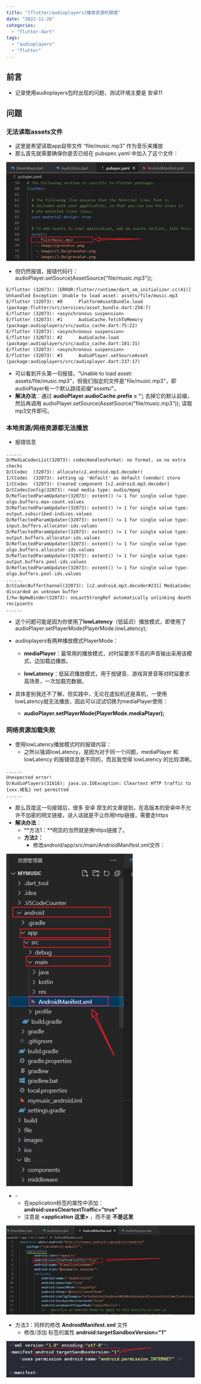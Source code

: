 ```yaml
---
title: "[flutter/audioplayers]播放资源时报错"
date: "2022-11-28"
categories: 
  - "flutter-dart"
tags: 
  - "audioplayers"
  - "flutter"
---
```


## 前言

- 记录使用audioplayers包时出现的问题，测试环境主要是 安卓11

## 问题

### 无法读取assets文件

- 这里是希望读取app自带文件 “file/music.mp3” 作为音乐来播放
- 那么首先就需要确保你是否已经在 pubspec.yaml 中加入了这个文件：

![](images/image.png)

- 但仍然报错，报错代码行：audioPlayer.setSource(AssetSource("file/music.mp3"));

```
E/flutter (32073): [ERROR:flutter/runtime/dart_vm_initializer.cc(41)] Unhandled Exception: Unable to load asset: assets/file/music.mp3
E/flutter (32073): #0      PlatformAssetBundle.load (package:flutter/src/services/asset_bundle.dart:258:7)
E/flutter (32073): <asynchronous suspension>
E/flutter (32073): #1      AudioCache.fetchToMemory (package:audioplayers/src/audio_cache.dart:75:22)
E/flutter (32073): <asynchronous suspension>
E/flutter (32073): #2      AudioCache.load (package:audioplayers/src/audio_cache.dart:101:31)
E/flutter (32073): <asynchronous suspension>
E/flutter (32073): #3      AudioPlayer.setSourceAsset (package:audioplayers/src/audioplayer.dart:237:17)
```

- 可以看到开头第一句报错，“Unable to load asset: assets/file/music.mp3”，但我们指定的文件是"file/music.mp3"，即audioPlayer有一个默认路径前缀"assets/"。
- **解决办法**：通过 **audioPlayer.audioCache.prefix = '';** 去掉它的默认前缀，然后再调用 audioPlayer.setSource(AssetSource("file/music.mp3")); 读取mp3文件即可。

### 本地资源/网络资源都无法播放

- 报错信息

```
......
D/MediaCodecList(32073): codecHandlesFormat: no format, so no extra checks
D/CCodec  (32073): allocate(c2.android.mp3.decoder)
I/CCodec  (32073): setting up 'default' as default (vendor) store
I/CCodec  (32073): Created component [c2.android.mp3.decoder]
D/CCodecConfig(32073): read media type: audio/mpeg
D/ReflectedParamUpdater(32073): extent() != 1 for single value type: algo.buffers.max-count.values
D/ReflectedParamUpdater(32073): extent() != 1 for single value type: output.subscribed-indices.values
D/ReflectedParamUpdater(32073): extent() != 1 for single value type: input.buffers.allocator-ids.values
D/ReflectedParamUpdater(32073): extent() != 1 for single value type: output.buffers.allocator-ids.values
D/ReflectedParamUpdater(32073): extent() != 1 for single value type: algo.buffers.allocator-ids.values
D/ReflectedParamUpdater(32073): extent() != 1 for single value type: output.buffers.pool-ids.values
D/ReflectedParamUpdater(32073): extent() != 1 for single value type: algo.buffers.pool-ids.values
......
D/CCodecBufferChannel(32073): [c2.android.mp3.decoder#231] MediaCodec discarded an unknown buffer
I/hw-BpHwBinder(32073): onLastStrongRef automatically unlinking death recipients
......
```

- 这个问题可能是因为你使用了**lowLatency**（低延迟）播放模式，即使用了 audioPlayer.setPlayerMode(PlayerMode.lowLatency);
- audioplayers有两种播放模式PlayerMode：
    
    - **mediaPlayer**：最常用的播放模式，对时延要求不高的声音输出采用该模式，边加载边播放。
    
    - **lowLatency**：低延迟播放模式，用于按键音、游戏背景音等对时延要求高场景，一次加载完数据。
- 具体差别我还不了解，但实践中，无论在虚拟机还是真机，一使用lowLatency就无法播放，因此可以试试切换为mediaPlayer使用：
    - **audioPlayer.setPlayerMode(PlayerMode.mediaPlayer);**

### 网络资源加载失败

- 使用lowLatency播放模式时的报错内容：
    - 之所以强调lowLatency，是因为对于同一个问题，mediaPlayer 和 lowLatency 的报错信息是不同的，而且我觉得 lowLatency 的比较清晰。

```
......
Unexpected error!
D/AudioPlayers(31616): java.io.IOException: Cleartext HTTP traffic to {xxx.域名} not permitted
......
```

- 那么百度这一句报错后，很多 安卓 原生的文章提到，在高版本的安卓中不允许不加密的明文链接，说人话就是不让你用http链接，需要走https
- **解决办法**：
    - **方法1：**明显的当然就是换https链接了。
    - **方法2：**
        - 修改android/app/src/main/AndriodManifest.xml文件：

![](images/image-1.png)

- \-
    - 在application标签的属性中添加：**android:usesCleartextTraffic="true"**
    - 注意是 **<application 这里></application>** ，而不是 **<application>不是这里</application>**

![](images/image-2.png)

- 方法3：同样的修改 **AndroidManifest.xml** 文件
    - 修改/添加 <manifest> 标签的属性 **android:targetSandboxVersion="1"**

![](images/image-4.png)
